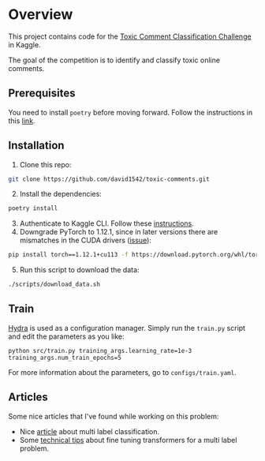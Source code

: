 # Overview
This project contains code for the [Toxic Comment Classification Challenge
](https://www.kaggle.com/c/jigsaw-toxic-comment-classification-challenge) in Kaggle.

The goal of the competition is to identify and classify toxic online comments.

## Prerequisites
You need to install `poetry` before moving forward. Follow the instructions in this [link](https://python-poetry.org/docs/#installation).
## Installation
1. Clone this repo:
```bash
git clone https://github.com/david1542/toxic-comments.git
```
2. Install the dependencies:
```bash
poetry install
```
3. Authenticate to Kaggle CLI. Follow these [instructions](https://github.com/Kaggle/kaggle-api#api-credentials).
4. Downgrade PyTorch to 1.12.1, since in later versions there are mismatches in the CUDA drivers ([issue](https://github.com/pytorch/pytorch/issues/51080#issuecomment-780021794)):
```bash
pip install torch==1.12.1+cu113 -f https://download.pytorch.org/whl/torch_stable.html
```
5. Run this script to download the data:
```bash
./scripts/download_data.sh
```

## Train
[Hydra](https://hydra.cc/) is used as a configuration manager. Simply run the `train.py` script and edit the parameters as you like:
```
python src/train.py training_args.learning_rate=1e-3 training_args.num_train_epochs=5
```
For more information about the parameters, go to `configs/train.yaml`.

## Articles

Some nice articles that I've found while working on this problem:

* Nice [article](https://towardsdatascience.com/evaluating-multi-label-classifiers-a31be83da6ea) about multi label classification.
* Some [technical tips](https://www.alexanderjunge.net/blog/til-multi-label-automodelforsequenceclassification/) about fine tuning transformers for a multi label problem.